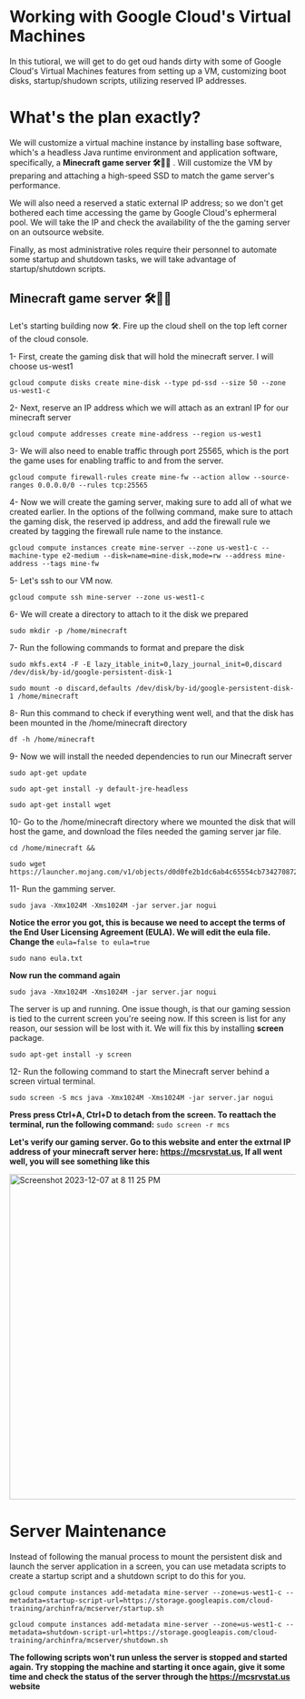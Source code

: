 # Working with Google Cloud's Virtual Machines
In this tutioral, we will get to do get oud hands dirty with some of Google Cloud's Virtual Machines features from setting up a VM, customizing boot disks, startup/shudown scripts, utilizing reserved IP addresses.
# What's the plan exactly?
We will customize a virtual machine instance by installing base software, which's a headless Java runtime environment and application software, specifically, a **Minecraft game server 🛠️🧱💎** . Will customize the VM by preparing and attaching a high-speed SSD to match the game server's performance. 

We will also need a reserved a static external IP address; so we don't get bothered each time accessing the game by Google Cloud's ephermeral pool. We will take the IP and check the availability of the the gaming server on an outsource website.

Finally, as most administrative roles require their personnel to automate some startup and shutdown tasks, we will take advantage of startup/shutdown scripts.


## Minecraft game server 🛠️🧱💎
Let's starting building now 🛠️. Fire up the cloud shell on the top left corner of the cloud console.

1- First, create the gaming disk that will hold the minecraft server. I will choose us-west1
```
gcloud compute disks create mine-disk --type pd-ssd --size 50 --zone us-west1-c
```

2- Next, reserve an IP address which we will attach as an extranl IP for our minecraft server
```
gcloud compute addresses create mine-address --region us-west1
```

3- We will also need to enable traffic through port 25565, which is the port the game uses for enabling traffic to and from the server.
```
gcloud compute firewall-rules create mine-fw --action allow --source-ranges 0.0.0.0/0 --rules tcp:25565
```

4- Now we will create the gaming server, making sure to add all of what we created earlier. In the options of the follwing command, make sure to attach the gaming disk, the reserved ip address, and add the firewall rule we created by tagging the firewall rule name to the instance.
```
gcloud compute instances create mine-server --zone us-west1-c --machine-type e2-medium --disk=name=mine-disk,mode=rw --address mine-address --tags mine-fw
```

5- Let's ssh to our VM now.
```
gcloud compute ssh mine-server --zone us-west1-c
```

6- We will create a directory to attach to it the disk we prepared
```
sudo mkdir -p /home/minecraft
```

7- Run the following commands to format and prepare the disk
```
sudo mkfs.ext4 -F -E lazy_itable_init=0,lazy_journal_init=0,discard /dev/disk/by-id/google-persistent-disk-1
```

```
sudo mount -o discard,defaults /dev/disk/by-id/google-persistent-disk-1 /home/minecraft
```

8- Run this command to check if everything went well, and that the disk has been mounted in the /home/minecraft directory
```
df -h /home/minecraft
```

9- Now we will install the needed dependencies to run our Minecraft server
```
sudo apt-get update
```

```
sudo apt-get install -y default-jre-headless
```

```
sudo apt-get install wget
```

10- Go to the /home/minecraft directory where we mounted the disk that will host the game, and download the files needed the gaming server jar file.

```
cd /home/minecraft && 
```

```
sudo wget https://launcher.mojang.com/v1/objects/d0d0fe2b1dc6ab4c65554cb734270872b72dadd6/server.jar
```

11- Run the gamming server.
```
sudo java -Xmx1024M -Xms1024M -jar server.jar nogui
```

**Notice the error you got, this is because we need to accept the terms of the End User Licensing Agreement (EULA). We will edit the eula file. Change the** ```eula=false to eula=true```

```
sudo nano eula.txt
```

**Now run the command again**

```
sudo java -Xmx1024M -Xms1024M -jar server.jar nogui
```

The server is up and running. One issue though, is that our gaming session is tied to the current screen you're seeing now. If this screen is list for any reason, our session will be lost with it. We will fix this by installing  **screen** package.

```
sudo apt-get install -y screen
```

12- Run the following command to start the Minecraft server behind a screen virtual terminal.
```
sudo screen -S mcs java -Xmx1024M -Xms1024M -jar server.jar nogui
```

**Press press Ctrl+A, Ctrl+D to detach from the screen. To reattach the terminal, run the following command:** ```sudo screen -r mcs```

**Let's verify our gaming server. Go to this website and enter the extrnal IP address of your minecraft server here: https://mcsrvstat.us, If all went well, you will see something like this**

<img width="572" alt="Screenshot 2023-12-07 at 8 11 25 PM" src="https://github.com/a-elfateh/GCP/assets/61758821/e1892bb0-47ef-4fa1-b543-9d57f4673bbf">


# Server Maintenance
Instead of following the manual process to mount the persistent disk and launch the server application in a screen, you can use metadata scripts to create a startup script and a shutdown script to do this for you.

```
gcloud compute instances add-metadata mine-server --zone=us-west1-c --metadata=startup-script-url=https://storage.googleapis.com/cloud-training/archinfra/mcserver/startup.sh
```

```
gcloud compute instances add-metadata mine-server --zone=us-west1-c --metadata=shutdown-script-url=https://storage.googleapis.com/cloud-training/archinfra/mcserver/shutdown.sh
```

**The following scripts won't run unless the server is stopped and started again. Try stopping the machine and starting it once again, give it some time and check the status of the server through the https://mcsrvstat.us website**
